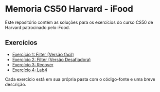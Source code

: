 # Memoria CS50 Harvard - iFood

Este repositório contém as soluções para os exercícios do curso CS50 de Harvard patrocinado pelo iFood.

## Exercícios

- [Exercício 1: Filter (Versão fácil)](./exercicio1)
- [Exercício 2: Filter (Versão Desafiadora)](./exercicio2)
- [Exercício 3: Recover](./exercicio3)
- [Exercício 4: Lab4](./exercicio4)

Cada exercício está em sua própria pasta com o código-fonte e uma breve descrição.